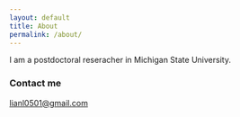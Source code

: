 ```yaml
---
layout: default
title: About
permalink: /about/
---
```


I am a postdoctoral reseracher in Michigan State University.


### Contact me

[lianl0501@gmail.com](lianl0501@gmail.com)
